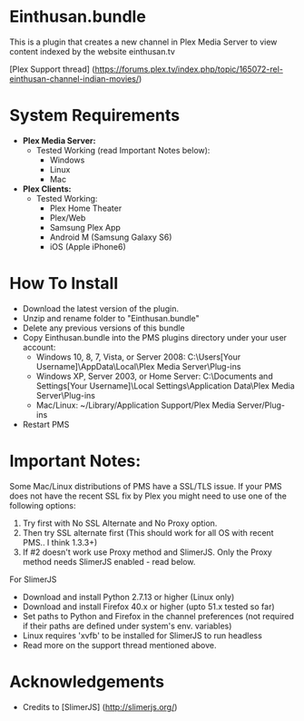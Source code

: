 Einthusan.bundle
===================

This is a plugin that creates a new channel in Plex Media Server to view content indexed by the website einthusan.tv

[Plex Support thread] (https://forums.plex.tv/index.php/topic/165072-rel-einthusan-channel-indian-movies/)

System Requirements
===================

- **Plex Media Server:**
	- Tested Working (read Important Notes below):
		- Windows
		- Linux
		- Mac
- **Plex Clients:**
	- Tested Working:
		- Plex Home Theater
		- Plex/Web
		- Samsung Plex App
		- Android M (Samsung Galaxy S6)
		- iOS (Apple iPhone6)

How To Install
==============
- Download the latest version of the plugin.
- Unzip and rename folder to "Einthusan.bundle"
- Delete any previous versions of this bundle
- Copy Einthusan.bundle into the PMS plugins directory under your user account:
	- Windows 10, 8, 7, Vista, or Server 2008: 
		C:\Users[Your Username]\AppData\Local\Plex Media Server\Plug-ins
	- Windows XP, Server 2003, or Home Server: 
		C:\Documents and Settings[Your Username]\Local Settings\Application Data\Plex Media Server\Plug-ins
	- Mac/Linux: 
        ~/Library/Application Support/Plex Media Server/Plug-ins
- Restart PMS


Important Notes:
==============
Some Mac/Linux distributions of PMS have a SSL/TLS issue.
If your PMS does not have the recent SSL fix by Plex you might need to use one of the following options:

1. Try first with No SSL Alternate and No Proxy option.
2. Then try SSL alternate first (This should work for all OS with recent PMS.. I think 1.3.3+)
3. If #2 doesn't work use Proxy method and SlimerJS. Only the Proxy method needs SlimerJS enabled - read below.

For SlimerJS
- Download and install Python 2.7.13 or higher (Linux only)
- Download and install Firefox 40.x or higher (upto 51.x tested so far)
- Set paths to Python and Firefox in the channel preferences (not required if their paths are defined under system's env. variables)
- Linux requires 'xvfb' to be installed for SlimerJS to run headless
- Read more on the support thread mentioned above.

Acknowledgements
==============

- Credits to [SlimerJS] (http://slimerjs.org/)
